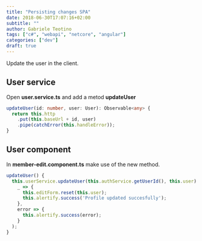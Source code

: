 ```yaml
---
title: "Persisting changes SPA"
date: 2018-06-30T17:07:16+02:00
subtitle: ""
author: Gabriele Teotino
tags: ["c#", "webapi", "netcore", "angular"]
categories: ["dev"]
draft: true
---
```


Update the user in the client.

<!--more-->

## User service

Open **user.service.ts** and add a metod **updateUser**

```typescript
updateUser(id: number, user: User): Observable<any> {
  return this.http
    .put(this.baseUrl + id, user)
    .pipe(catchError(this.handleError));
}
```

## User component

In **member-edit.component.ts** make use of the new method.

```typescript
updateUser() {
  this.userService.updateUser(this.authService.getUserId(), this.user).subscribe(
    _ => {
      this.editForm.reset(this.user);
      this.alertify.success('Profile updated succesfully');
    },
    error => {
      this.alertify.success(error);
    }
  );
}
```
